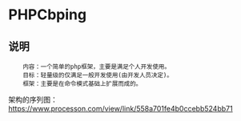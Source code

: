 
# PHPCbping
## 说明
		内容：一个简单的php框架，主要是满足个人开发使用。
		目标：轻量级的仅满足一般开发使用(由开发人员决定)。
		框架：主要是在命令模式基础上扩展而成的。 

架构的序列图：https://www.processon.com/view/link/558a701fe4b0ccebb524bb71

 			